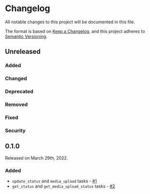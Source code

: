 # Changelog

All notable changes to this project will be documented in this file.

The format is based on [Keep a Changelog](https://keepachangelog.com/en/1.0.0/),
and this project adheres to [Semantic Versioning](https://semver.org/spec/v2.0.0.html).

## Unreleased

### Added

### Changed

### Deprecated

### Removed

### Fixed

### Security

## 0.1.0

Released on March 29th, 2022.

### Added

- `update_status` and `media_upload` tasks - [#1](https://github.com/PrefectHQ/prefect-twitter/pull/1)
- `get_status` and `get_media_upload_status` tasks - [#2](https://github.com/PrefectHQ/prefect-twitter/pull/2)

